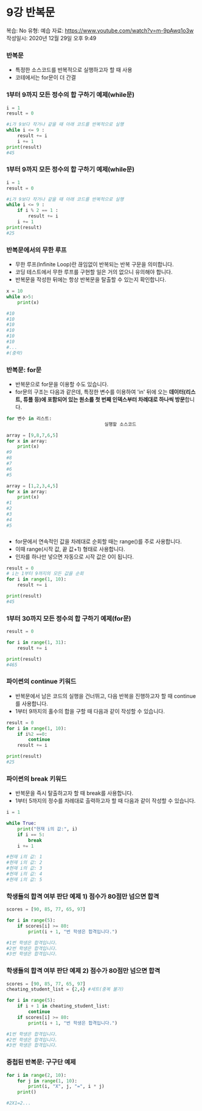 # 9강 반복문

복습: No
유형: 예습
자료: https://www.youtube.com/watch?v=m-9pAwq1o3w
작성일시: 2020년 12월 29일 오후 9:49

### 반복문

- 특정한 소스코드를 반복적으로 실행하고자 할 때 사용
- 코테에서는 for문이 더 간결

### 1부터 9까지 모든 정수의 합 구하기 예제(while문)

```python
i = 1
result = 0

#i가 9보다 작거나 같을 때 아래 코드를 반복적으로 실행
while i <= 9 :
	result += i
	i += 1
print(result)
#45
```

### 1부터 9까지 모든 정수의 합 구하기 예제(while문)

```python
i = 1
result = 0

#i가 9보다 작거나 같을 때 아래 코드를 반복적으로 실행
while i <= 9 :
	if i % 2 == 1 :
		result += i
	i += 1
print(result)
#25
```

### 반복문에서의 무한 루프

- 무한 루프(Infinite Loop)란 끊임없이 반복되는 반복 구문을 의미합니다.
- 코딩 테스트에서 무한 루프를 구현할 일은 거의 없으니 유의해야 합니다.
- 반복문을 작성한 뒤에는 항상 반복문을 탈출할 수 있는지 확인합니다.

```python
x = 10
while x>5:
	print(x)

#10
#10
#10
#10
#10
#10
#...
#(중략)
```

### 반복문: for문

- 반복문으로 for문을 이용할 수도 있습니다.
- for문의 구조는 다음과 같은데, 특정한 변수를 이용하여 'in' 뒤에 오는 **데이터(리스트, 튜플 등)에 포함되어 있는 원소를 첫 번째 인덱스부터 차례대로 하나씩 방문**합니다.

```python
for 변수 in 리스트: 
									실행할 소스코드
```

```python
array = [9,8,7,6,5]
for x in array:
	print(x)
#9
#8
#7
#6
#5
```

```python
array = [1,2,3,4,5]
for x in array:
	print(x)
#1
#2
#3
#4
#5

```

### 

- for문에서 연속적인 값을 차례대로 순회할 때는 range()를 주로 사용합니다.
- 이때 range(시작 값, 끝 값+1) 형태로 사용합니다.
- 인자를 하나만 넣으면 자동으로 시작 값은 0이 됩니다.

```python
result = 0
# i는 1부터 9까지의 모든 값을 순회
for i in range(1, 10):
	result += i

print(result)
#45
```

### 1부터 30까지 모든 정수의 합 구하기 예제(for문)

```python
result = 0

for i in range(1, 31):
	result += i

print(result)
#465
```

### 파이썬의 continue 키워드

- 반복문에서 남은 코드의 실행을 건너뛰고, 다음 반복을 진행하고자 할 때 continue를 사용합니다.
- 1부터 9까지의 홀수의 합을 구할 때 다음과 같이 작성할 수 있습니다.

```python
result = 0
for i in range(1, 10):
	if i%2 ==0:
		continue
	result += i

print(result)
#25
```

 

### 파이썬의 break 키워드

- 반복문을 즉시 탈출하고자 할 때 break를 사용합니다.
- 1부터 5까지의 정수를 차례대로 출력하고자 할 때 다음과 같이 작성할 수 있습니다.

```python
i = 1

while True:
	print("현재 i의 값:", i)
	if i == 5:
		break
	i += 1

#현재 i의 값: 1
#현재 i의 값: 2
#현재 i의 값: 3
#현재 i의 값: 4
#현재 i의 값: 5
```

### 학생들의 합격 여부 판단 예제 1) 점수가 80점만 넘으면 합격

```python
scores = [90, 85, 77, 65, 97]

for i in range(5):
	if scores[i] >= 80:
		print(i + 1, "번 학생은 합격입니다.")

#1번 학생은 합격입니다.
#2번 학생은 합격입니다.
#3번 학생은 합격입니다.
```

### 학생들의 합격 여부 판단 예제 2) 점수가 80점만 넘으면 합격

```python
scores = [90, 85, 77, 65, 97]
cheating_student_list = {2,4} #세트(중복 불가)

for i in range(5):
	if i + 1 in cheating_student_list:
		continue
	if scores[i] >= 80:
		print(i + 1, "번 학생은 합격입니다.")

#1번 학생은 합격입니다.
#2번 학생은 합격입니다.
#3번 학생은 합격입니다.
```

### 중첩된 반복문: 구구단 예제

```python
for i in range(2, 10):
	for j in range(1, 10):
		print(i, "X", j, "=", i * j)
	print()

#2X1=2...
```